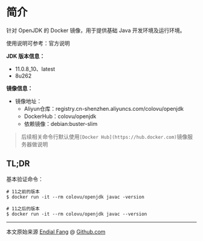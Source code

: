 # 简介

针对 OpenJDK 的 Docker 镜像，用于提供基础 Java 开发环境及运行环境。

使用说明可参考：官方说明



**JDK 版本信息：**

- 11.0.8_10、latest
- 8u262

**镜像信息：**

* 镜像地址：
  - Aliyun仓库：registry.cn-shenzhen.aliyuncs.com/colovu/openjdk
  - DockerHub：colovu/openjdk
  * 依赖镜像：debian:buster-slim

> 后续相关命令行默认使用`[Docker Hub](https://hub.docker.com)`镜像服务器做说明



## TL;DR

基本验证命令：

```shell
# 11之前的版本
$ docker run -it --rm colovu/openjdk javac -version

# 11之后的版本
$ docker run -it --rm colovu/openjdk javac --version
```



----

本文原始来源 [Endial Fang](https://github.com/colovu) @ [Github.com](https://github.com)

